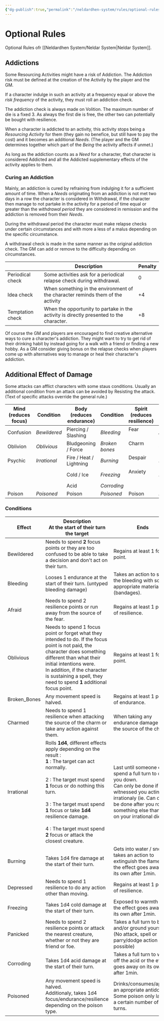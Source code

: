 ```yaml
---
{"dg-publish":true,"permalink":"/neldardhen-system/rules/optional-rules/"}
---
```



# Optional Rules
Optional Rules ofr [[Neldardhen System/Neldar System\|Neldar System]].
## Addictions
Some Resourcing Activities might have a risk of Addiction. The Addiction risk must be defined at the creation of the Activity by the player and the GM.

If a character indulge in such an activity at a frequency equal or above the _risk frequency_ of the activity, they must roll an addiction check.

The addiction check is always made on Volition. The maximum number of die is a fixed 3. As always the first die is free, the other two can potentially be bought with resilience.

When a character is addicted to an activity, this activity stops being a _Resourcing Activity_ for them (they gain no benefice, but still have to pay the cost) and it becomes an additional _Needs_. (The player and the GM determines together which part of the _Being_ the activity affects if unmet.)

As long as the addiction counts as a _Need_ for a character, that character is considered Addicted and all the Addicted supplementary effects of the activity applies to them.

### Curing an Addiction
Mainly, an addiction is cured by refraining from indulging it for a sufficient amount of time. When a _Needs_ originating from an addiction is not met two days in a row the character is considered in Withdrawal, if the character then manage to not partake in the activity for a period of time equal or greater than the _withdrawal period_ they are considered in remission and the addiction is removed from their _Needs_.

During the withdrawal period the character must make relapse checks under certain circumstances and with more a less of a malus depending on the specific circumstance.

A withdrawal check is made in the same manner as the original addiction check. The GM can add or remove to the difficulty depending on circumstances.

|                  | **Description**                                                                         | **Penalty** |
| ---------------- | --------------------------------------------------------------------------------------- | ----------- |
| Periodical check | Some activities ask for a periodical relapse check during withdrawal.                   | 0           |
| Idea check       | When something in the environment of the character reminds them of the activity         | +4          |
| Temptation check | When the opportunity to partake in the activity is directly presented to the character. | +8          |

Of course the GM and players are encouraged to find creative alternative ways to cure a character's addiction. They might want to try to get rid of their drinking habit by instead going for a walk with a friend or finding a new hobby. As a GM consider giving bonus on the relapse checks when players come up with alternatives way to manage or heal their character's addiction.

## Additional Effect of Damage
Some attacks can afflict characters with some staus conditions. Usually an additional condition from an attack can be avoided by Resisting the attack. (Text of specific attacks override the general rule.)

| **Mind (reduces focus)** | Condition          | **Body (reduces endurance)** | Condition            | **Spirit (reduces resilience)** | Condition   |
| ------------------------ | ------------------ | ---------------------------- | -------------------- | ------------------------------- | ----------- |
| Confusion <br>           | _Bewildered  <br>_ | Piercing / Slashing          | _Bleeding_           | Fear<br><br>                    | _Afraid_    |
| Oblivion                 | _Oblivious_        | Bludgeoning / Force          | _Broken bones  <br>_ | Charm<br><br>                   | _Charmed_   |
| Psychic<br>              | _Irrational_       | Fire / Heat / Lightning      | _Burning  <br>_      | Despair<br><br>                 | _Depressed_ |
|                          |                    | Cold / Ice                   | _Freezing_           | Anxiety<br><br>                 | _Panicked_  |
|                          |                    | Acid                         | _Corroding_          |                                 |             |
| Poison                   | _Poisoned_         | Poison                       | _Poisoned_           | Poison<br>                      | _Poisoned_  |

### Conditions

| **Effect**   | **Description**  <br>**At the start of their turn the target**                                                                                                                                                                                                                                                                                 | **Ends  <br>**                                                                                                                                                                                                   |
| ------------ | ---------------------------------------------------------------------------------------------------------------------------------------------------------------------------------------------------------------------------------------------------------------------------------------------------------------------------------------------- | ---------------------------------------------------------------------------------------------------------------------------------------------------------------------------------------------------------------- |
| Bewildered   | Needs to spend **2** focus points or they are too confused to be able to take a decision and don't act on their turn.                                                                                                                                                                                                                          | Regains at least 1 focus point.                                                                                                                                                                                  |
| Bleeding     | Looses 1 endurance at the start of their turn. (untyped bleeding damage)                                                                                                                                                                                                                                                                       | Takes an action to stop the bleeding with some appropriate materials (bandages).                                                                                                                                 |
| Afraid       | Needs to spend 2 resilience points or run away from the source of the fear.                                                                                                                                                                                                                                                                    | Regains at least 1 point of resilience.                                                                                                                                                                          |
| Oblivious    | Needs to spend 1 focus point or forget what they intended to do. If the focus point is not paid, the character does something different than what their initial intentions were.  <br>In addition, if the character is sustaining a spell, they need to spend **1** additional focus point.                                                    | Regains at least 1 focus point.                                                                                                                                                                                  |
| Broken_Bones | Any movement speed is halved.                                                                                                                                                                                                                                                                                                                  | Regains at least 1 point of endurance.                                                                                                                                                                           |
| Charmed      | Needs to spend 1 resilience when attacking the source of the charm or take any action against them.                                                                                                                                                                                                                                            | When taking any endurance damage from the source of the charm.                                                                                                                                                   |
| Irrational   | Rolls **1d4**, different effects apply depending on the result :   <br>**1** : The target can act normally.<br><br>2 : The target must spend **1** focus or do nothing this turn.<br><br>3 : The target must spend **1** focus or take **1d4** resilience damage.<br><br>4 : The target must spend **2** focus or attack the closest creature. | Last until someone else spend a full turn to calm you down.  <br>Can only be done if they witnessed you acting irrationaly (ie. Can only be done after you roll something else than a 1 on your irrational die.) |
| Burning      | Takes 1d4 fire damage at the start of their turn.                                                                                                                                                                                                                                                                                              | Gets into water / snow or takes an action to extinguish the flames or the effect goes away on its own after 1min.                                                                                                |
| Depressed    | Needs to spend 1 resilience to do any action other than moving.                                                                                                                                                                                                                                                                                | Regains at least 1 point of resilience.                                                                                                                                                                          |
| Freezing     | Takes 1d4 cold damage at the start of their turn.                                                                                                                                                                                                                                                                                              | Exposed to warmth or the effect goes away on its own after 1min.                                                                                                                                                 |
| Panicked     | Needs to spend 2 resilience points or attack the nearest creature, whether or not they are friend or foe.                                                                                                                                                                                                                                      | Takes a full turn to breath and/or ground yourself. (No attack, spell or parry/dodge action possible)                                                                                                            |
| Corroding    | Takes 1d4 acid damage at the start of their turn.                                                                                                                                                                                                                                                                                              | Takes a full turn to wash off the acid or the effect goes away on its own after 1min.                                                                                                                            |
| Poisoned     | Any movement speed is halved.  <br>Additionaly, takes 1d4 focus/endurance/resilience depending on the poison type.                                                                                                                                                                                                                             | Drinks/consumes/applies an apropriate antidote. Some poison only last for a certain number of turns.                                                                                                             |
